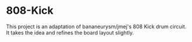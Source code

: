 # 808-Kick
This project is an adaptation of bananeurysm/jmej's 808 Kick drum circuit. It takes the idea and refines the board layout slightly.

